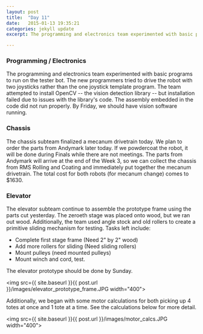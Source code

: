 ```yaml
---
layout: post
title:  "Day 11"
date:   2015-01-13 19:35:21
categories: jekyll update
excerpt: The programming and electronics team experimented with basic programs to run on the tester bot. the new programmers tried to drive the robot with two joysticks rather than the one joystick template program. The team attempted to install opencv -- the vision detection library -- but installation failed due to issues with the library's code. The assembly embedded in the code did not run properly. By Friday, we should have vision software running.

---
```

### Programming / Electronics

The programming and electronics team experimented with basic programs to run on the tester bot. The new programmers tried to drive the robot with two joysticks rather than the one joystick template program. The team attempted to install OpenCV -- the vision detection library -- but installation failed due to issues with the library's code. The assembly embedded in the code did not run properly. By Friday, we should have vision software running.

### Chassis

The chassis subteam finalized a mecanum drivetrain today. We plan to order the
parts from Andymark later today. If we powdercoat the robot, it will be done
during Finals while there are not meetings. The parts from Andymark will arrive
at the end of the Week 3, so we can collect the chassis from RMS Rolling and
Coating and immediately put together the mecanum drivetrain. The total cost for
both robots (for mecanum change) comes to $1630.

### Elevator

The elevator subteam continue to assemble the prototype frame using the parts
cut yesterday. The zeroeth stage was placed onto wood, but we ran out wood.
Additionally, the team used angle stock and old rollers to create a primitive
sliding mechanism for testing. Tasks left include:

* Complete first stage frame (Need 2" by 2" wood)
* Add more rollers for sliding (Need sliding rollers)
* Mount pulleys (need mounted pulleys)
* Mount winch and cord, test.

The elevator prototype should be done by Sunday.

<img src={{ site.baseurl }}{{ post.url }}/images/elevator_prototype_frame.JPG width="400">

Additionally, we began with some motor calculations for both picking up 4 totes
at once and 1 tote at a time. See the calculations below for more detail.

<img src={{ site.baseurl }}{{ post.url }}/images/motor_calcs.JPG width="400">


